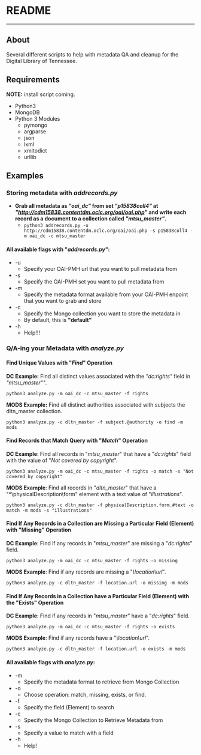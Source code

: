 # README

---

## About

Several different scripts to help with metadata QA and cleanup for the Digital Library of Tennessee.

## Requirements

**NOTE:** install script coming.

* Python3
* MongoDB
* Python 3 Modules
	* pymongo
	* argparse
	* json
	* lxml
	* xmltodict
	* urllib

## Examples

### Storing metadata with *addrecords.py*

* **Grab all metadata as *"oai_dc"* from set *"p15838coll4"* at *"http://cdm15838.contentdm.oclc.org/oai/oai.php"* and write each record as a document to a collection called *"mtsu_master"*.**
	* `python3 addrecords.py -u http://cdm15838.contentdm.oclc.org/oai/oai.php -s p15838coll4 -m oai_dc -c mtsu_master`

#### All available flags with "*addrecords.py*":

* -u
	* Specify your OAI-PMH url that you want to pull metadata from
* -s
	* Specify the OAI-PMH set you want to pull metadata from
* -m
	* Specify the metadata format available from your OAI-PMH enpoint that you want to grab and store
* -c
	* Specify the Mongo collection you want to store the metadata in
	* By default, this is **"default"**
* -h
	* Help!!!

### Q/A-ing your Metadata with *analyze.py*

#### Find Unique Values with "*Find*" Operation
**DC Example:** Find all distinct values associated with the *"dc:rights"* field in *"mtsu_master""*.

`python3 analyze.py -m oai_dc -c mtsu_master -f rights`

**MODS Example:** Find all distinct authorities associated with subjects the dltn_master collection.

`python3 analyze.py -c dltn_master -f subject.@authority -o find -m mods`

#### Find Records that Match Query with "*Match*" Operation
**DC Example**: Find all records in "*mtsu_master*" that have a "*dc:rights*" field with the value of "*Not covered by copyright*".

`python3 analyze.py -m oai_dc -c mtsu_master -f rights -o match -s "Not covered by copyright"`

**MODS Example**: Find all records in "*dltn_master*" that have a "*\physicalDescription\form" element with a text value of "*illustrations*".

`python3 analyze.py -c dltn_master -f physicalDescription.form.#text -o match -m mods -s "illustrations"
`

#### Find If Any Records in a Collection are Missing a Particular Field (Element) with "Missing" Operation
**DC Example**: Find if any records in "*mtsu_master*" are missing a "*dc:rights*" field.

`python3 analyze.py -m oai_dc -c mtsu_master -f rights -o missing`

**MODS Example**: Find if any records are missing a "*\location\url*".

`python3 analyze.py -c dltn_master -f location.url -o missing -m mods`

#### Find If Any Records in a Collection have a Particular Field (Element) with the "Exists" Operation
**DC Example**: Find if any records in "*mtsu_master*" have a "*dc:rights*" field.

`python3 analyze.py -m oai_dc -c mtsu_master -f rights -o exists`

**MODS Example**: Find if any records have a "*\location\url*".

`python3 analyze.py -c dltn_master -f location.url -o exists -m mods`


#### All available flags with *analyze.py*:
* -m
	* Specify the metadata format to retrieve from Mongo Collection
* -o
	* Choose operation: match, missing, exists, or find.
* -f
	* Specify the field (Element) to search
* -c
	* Specify the Mongo Collection to Retrieve Metadata from
* -s
	* Specify a value to match with a field
* -h
	* Help!
